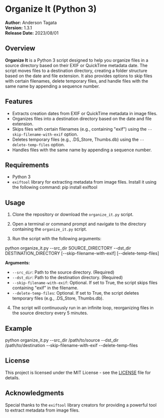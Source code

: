 # Organize It (Python 3)

**Author:** Anderson Tagata  
**Version:** 1.3.1  
**Release Date:** 2023/08/01

## Overview

**Organize It** is a Python 3 script designed to help you organize files in a source directory based on their EXIF or QuickTime metadata date. The script moves files to a destination directory, creating a folder structure based on the date and file extension. It also provides options to skip files with certain filenames, delete temporary files, and handle files with the same name by appending a sequence number.

## Features

- Extracts creation dates from EXIF or QuickTime metadata in image files.
- Organizes files into a destination directory based on the date and file extension.
- Skips files with certain filenames (e.g., containing "exif") using the `--skip-filename-with-exif` option.
- Deletes temporary files (e.g., .DS_Store, Thumbs.db) using the `--delete-temp-files` option.
- Handles files with the same name by appending a sequence number.

## Requirements

- Python 3
- `exiftool` library for extracting metadata from image files. Install it using the following command:
pip install exiftool


## Usage

1. Clone the repository or download the `organize_it.py` script.

2. Open a terminal or command prompt and navigate to the directory containing the `organize_it.py` script.

3. Run the script with the following arguments:

python organize_it.py --src_dir SOURCE_DIRECTORY --dst_dir DESTINATION_DIRECTORY [--skip-filename-with-exif] [--delete-temp-files]

**Arguments:**
- `--src_dir`: Path to the source directory. (Required)
- `--dst_dir`: Path to the destination directory. (Required)
- `--skip-filename-with-exif`: Optional. If set to True, the script skips files containing "exif" in the filename.
- `--delete-temp-files`: Optional. If set to True, the script deletes temporary files (e.g., .DS_Store, Thumbs.db).

4. The script will continuously run in an infinite loop, reorganizing files in the source directory every 5 minutes.

## Example

python organize_it.py --src_dir /path/to/source --dst_dir /path/to/destination --skip-filename-with-exif --delete-temp-files


## License

This project is licensed under the MIT License - see the [LICENSE](LICENSE) file for details.

## Acknowledgments

Special thanks to the `exiftool` library creators for providing a powerful tool to extract metadata from image files.
